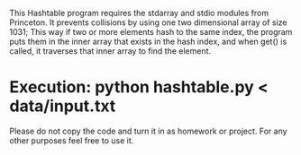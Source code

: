 This Hashtable program requires the stdarray and stdio modules from Princeton. It prevents collisions by using
one two dimensional array of size 1031; This way if two or more elements hash to the same index, the program puts them in the 
inner array that exists in the hash index, and when get() is called, it traverses that inner array to find the element.
# Execution: python hashtable.py < data/input.txt

Please do not copy the code and turn it in as homework or project. For any other purposes feel free to use it.
